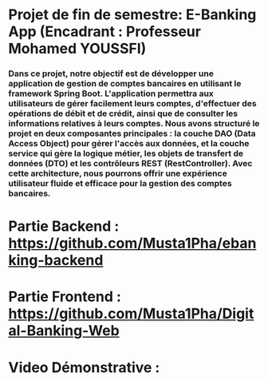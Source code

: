 # Projet de fin de semestre: E-Banking App (Encadrant : Professeur Mohamed YOUSSFI)

<h3>Dans ce projet, notre objectif est de développer une application de gestion de comptes bancaires en utilisant le framework Spring Boot. L'application permettra aux utilisateurs de gérer facilement leurs comptes, d'effectuer des opérations de débit et de crédit, ainsi que de consulter les informations relatives à leurs comptes. Nous avons structuré le projet en deux composantes principales : la couche DAO (Data Access Object) pour gérer l'accès aux données, et la couche service qui gère la logique métier, les objets de transfert de données (DTO) et les contrôleurs REST (RestController). Avec cette architecture, nous pourrons offrir une expérience utilisateur fluide et efficace pour la gestion des comptes bancaires.</h3>

# Partie Backend : https://github.com/Musta1Pha/ebanking-backend

# Partie Frontend : https://github.com/Musta1Pha/Digital-Banking-Web

# Video Démonstrative : 
